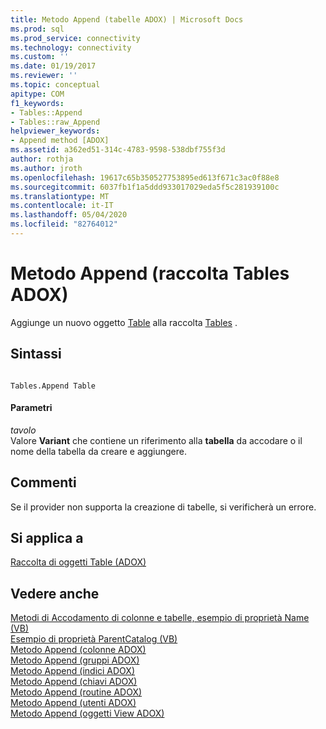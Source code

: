 ```yaml
---
title: Metodo Append (tabelle ADOX) | Microsoft Docs
ms.prod: sql
ms.prod_service: connectivity
ms.technology: connectivity
ms.custom: ''
ms.date: 01/19/2017
ms.reviewer: ''
ms.topic: conceptual
apitype: COM
f1_keywords:
- Tables::Append
- Tables::raw_Append
helpviewer_keywords:
- Append method [ADOX]
ms.assetid: a362ed51-314c-4783-9598-538dbf755f3d
author: rothja
ms.author: jroth
ms.openlocfilehash: 19617c65b350527753895ed613f671c3ac0f88e8
ms.sourcegitcommit: 6037fb1f1a5ddd933017029eda5f5c281939100c
ms.translationtype: MT
ms.contentlocale: it-IT
ms.lasthandoff: 05/04/2020
ms.locfileid: "82764012"
---
```

# <a name="append-method-adox-tables"></a>Metodo Append (raccolta Tables ADOX)
Aggiunge un nuovo oggetto [Table](../../../ado/reference/adox-api/table-object-adox.md) alla raccolta [Tables](../../../ado/reference/adox-api/tables-collection-adox.md) .  
  
## <a name="syntax"></a>Sintassi  
  
```  
  
Tables.Append Table  
```  
  
#### <a name="parameters"></a>Parametri  
 *tavolo*  
 Valore **Variant** che contiene un riferimento alla **tabella** da accodare o il nome della tabella da creare e aggiungere.  
  
## <a name="remarks"></a>Commenti  
 Se il provider non supporta la creazione di tabelle, si verificherà un errore.  
  
## <a name="applies-to"></a>Si applica a  
 [Raccolta di oggetti Table (ADOX)](../../../ado/reference/adox-api/tables-collection-adox.md)  
  
## <a name="see-also"></a>Vedere anche  
 [Metodi di Accodamento di colonne e tabelle, esempio di proprietà Name (VB)](../../../ado/reference/adox-api/columns-and-tables-append-methods-name-property-example-vb.md)   
 [Esempio di proprietà ParentCatalog (VB)](../../../ado/reference/adox-api/parentcatalog-property-example-vb.md)   
 [Metodo Append (colonne ADOX)](../../../ado/reference/adox-api/append-method-adox-columns.md)   
 [Metodo Append (gruppi ADOX)](../../../ado/reference/adox-api/append-method-adox-groups.md)   
 [Metodo Append (indici ADOX)](../../../ado/reference/adox-api/append-method-adox-indexes.md)   
 [Metodo Append (chiavi ADOX)](../../../ado/reference/adox-api/append-method-adox-keys.md)   
 [Metodo Append (routine ADOX)](../../../ado/reference/adox-api/append-method-adox-procedures.md)   
 [Metodo Append (utenti ADOX)](../../../ado/reference/adox-api/append-method-adox-users.md)   
 [Metodo Append (oggetti View ADOX)](../../../ado/reference/adox-api/append-method-adox-views.md)
